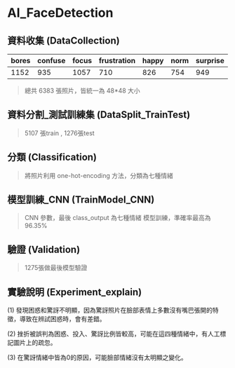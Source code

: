 # AI_FaceDetection #
## 資料收集 (DataCollection) ##

 bores | confuse | focus | frustration | happy | norm | surprise  
-------|---------|-------|-------------|-------|------|----------- 
  1152 |   935   |  1057 |     710     |  826  |  754 |   949
  
 > 總共 6383 張照片，皆統一為 48*48 大小
  
## 資料分割_測試訓練集 (DataSplit_TrainTest) ##

 > 5107 張train , 1276張test
  
## 分類 (Classification) ##

 > 將照片利用 one-hot-encoding 方法，分類為七種情緒
 
## 模型訓練_CNN (TrainModel_CNN) ##

 > CNN 參數，最後 class_output 為七種情緒
 > 模型訓練，準確率最高為 96.35% 
 
## 驗證 (Validation) ##

 > 1275張做最後模型驗證
 
 
 ## 實驗說明 (Experiment_explain) ##

 (1) 發現困惑和驚訝不明顯，因為驚訝照片在臉部表情上多數沒有嘴巴張開的特徵，導致在辨試困惑時，會有差錯。
 
 (2)	挫折被誤判為困惑、投入、驚訝比例皆較高，可能在這四種情緒中，有人工標記圖片上的疏忽。
 
 (3)	在驚訝情緒中皆為0的原因，可能臉部情緒沒有太明顯之變化。
